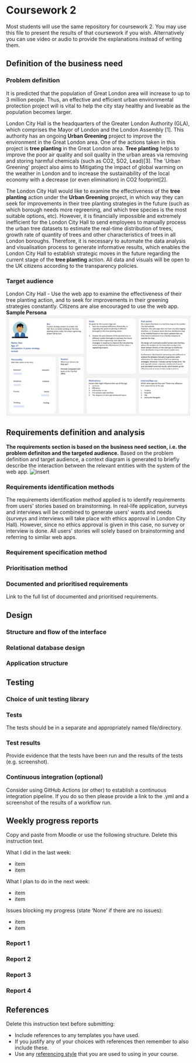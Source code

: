 # Coursework 2

Most students will use the same repository for coursework 2. You may use this file to present the results of that
coursework if you wish. Alternatively you can use video or audio to provide the explanations instead of writing them.
## Definition of the business need
### Problem definition
It is predicted that the population of Great London area will increase to up to 3 million people. Thus, an effective and efficient urban environmental protection project will is vital to help the city stay healthy and liveable as the population becomes larger.

London City Hall is the headquarters of the Greater London Authority (GLA), which comprises the Mayor of London and the London Assembly [1]. This authority has an ongoing **Urban Greening** project to improve the environment in the Great London area. One of the actions taken in this project is **tree planting** in the Great London area. **Tree planting** helps to improve the poor air quality and soil quality in the urban areas via removing and storing harmful chemicals (such as CO2, SO2, Lead)[3]. The 'Urban Greening' project also aims to Mitigating the impact of global warming on the weather in London and to increase the sustainability of the local economy with a decrease (or even elimination) in CO2 footprint[2]. 

The London City Hall would like to examine the effectiveness of the **tree planting** action under the **Urban Greening** project, in which way they can seek for improvements in their tree planting strategies in the future (such as which borough needs more regreening, and which tree species is the most suitable options, etc). However, it is financially impossible and extremely inefficient for the London City Hall to send employees to manually process the urban tree datasets to estimate the real-time distribution of trees, growth rate of quantity of trees and other characteristics of trees in all London boroughs. Therefore, it is necessary to automate the data analysis and visualisation process to generate informative results, which enables the London City Hall to establish strategic moves in the future regarding the current stage of the **tree planting** action. All data and visuals will be open to the UK citizens according to the transparency policies. 

### Target audience
London City Hall - Use the web app to examine the effectiveness of their tree planting action, and to seek for improvements in their greening strategies constantly. Citizens are alse encouraged to use the web app. 
**Sample Persona**
![Persona](https://github.com/ucl-comp0035/coursework-1-Rose-Pip/blob/master/image/Screen%20Shot%202021-11-12%20at%2015.52.11.png)

## Requirements definition and analysis
**The requirements section is based on the business need section, i.e. the problem definiton and the targeted audience.**
Based on the problem definition and target audience, a context diagram is generated to briefly describe the interaction between the relevant entities with the system of the web app.
![insert](url)
### Requirements identification methods
The requirements identification method applied is to identify requirements from users' stories based on brainstorming. In real-life application, surveys and interviews will be combined to generate users' wants and needs (surveys and interviews will take place with ethics approval in London City Hall). However, since no ethics approval is given in this case, no survey or interview is done. All users' stories will solely based on brainstorming and referring to similar web apps. 
### Requirement specification method

### Prioritisation method

### Documented and prioritised requirements
Link to the full list of documented and prioritised requirements.


## Design
### Structure and flow of the interface

### Relational database design

### Application structure


## Testing
### Choice of unit testing library

### Tests
The tests should be in a separate and appropriately named file/directory.

### Test results
Provide evidence that the tests have been run and the results of the tests (e.g. screenshot).

### Continuous integration (optional)
Consider using GitHub Actions (or other) to establish a continuous integration pipeline. If you do so then please provide a link to the .yml and a screenshot of the results of a workflow run.

## Weekly progress reports

Copy and paste from Moodle or use the following structure. Delete this instruction text.

What I did in the last week:

- item
- item

What I plan to do in the next week:

- item
- item

Issues blocking my progress (state ‘None’ if there are no issues):

- item
- item

### Report 1

### Report 2

### Report 3

### Report 4

## References

Delete this instruction text before submitting:

- Include references to any templates you have used.
- If you justify any of your choices with references then remember to also include these.
- Use any [referencing style](https://library-guides.ucl.ac.uk/referencing-plagiarism/referencing-styles) that you are
  used to using in your course.
